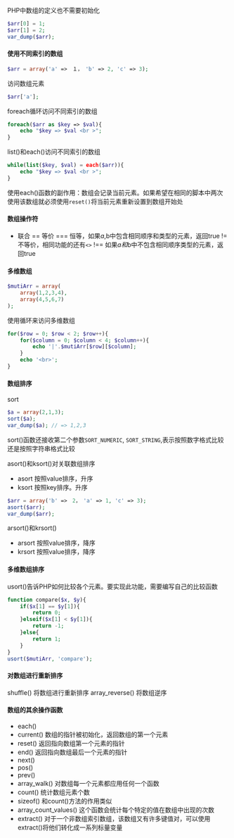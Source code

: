 PHP中数组的定义也不需要初始化
```php
$arr[0] = 1;
$arr[1] = 2;
var_dump($arr);
```

#### 使用不同索引的数组
```php
$arr = array('a' =>　１，　'b' => 2, 'c' => 3);
```
访问数组元素
```php
$arr['a'];
```
foreach循环访问不同索引的数组
```php
foreach($arr as $key => $val){
    echo "$key => $val <br >";
}
```
list()和each()访问不同索引的数组
```php
while(list($key, $val) = each($arr)){
    echo "$key => $val <br >";
}
```
使用each()函数的副作用：数组会记录当前元素。如果希望在相同的脚本中两次使用该数组就必须使用`reset()`将当前元素重新设置到数组开始处

#### 数组操作符
+   联合
==  等价
=== 恒等，如果$a,$b中包含相同顺序和类型的元素，返回true
!=  不等价，相同功能的还有`<>`
!== 如果$a和$b中不包含相同顺序类型的元素，返回true

#### 多维数组
```php
$mutiArr = array(
    array(1,2,3,4),
    array(4,5,6,7)
);
```
使用循环来访问多维数组
```php
for($row = 0; $row < 2; $row++){
    for($column = 0; $column < 4; $column++){
        echo '|'.$mutiArr[$row][$column];
    }
    echo '<br>';
}
```

#### 数组排序
sort
```php
$a = array(2,1,3);
sort($a);
var_dump($a); // => 1,2,3
```
sort()函数还接收第二个参数`SORT_NUMERIC`, `SORT_STRING`,表示按照数字格式比较还是按照字符串格式比较

asort()和ksort()对关联数组排序
- asort 按照value排序，升序
- ksort 按照key排序。升序
```php
$arr = array('b' =>　2，　'a' => 1, 'c' => 3);
asort($arr);
var_dump($arr);
```

arsort()和krsort()
- arsort 按照value排序，降序
- krsort 按照value排序，降序

#### 多维数组排序
usort()告诉PHP如何比较各个元素。要实现此功能，需要编写自己的比较函数
```php
function compare($x, $y){
    if($x[1] == $y[1]){
        return 0;
    }elseif($x[1] < $y[1]){
        return -1;
    }else{
        return 1;
    }
}
usort($mutiArr, 'compare');
```

#### 对数组进行重新排序
shuffle() 将数组进行重新排序
array_reverse() 将数组逆序

#### 数组的其余操作函数
- each()
- current()     数组的指针被初始化，返回数组的第一个元素
- reset()       返回指向数组第一个元素的指针
- end()         返回指向数组最后一个元素的指针
- next() 
- pos()
- prev()
- array_walk()  对数组每一个元素都应用任何一个函数
- count()       统计数组元素个数
- sizeof()      和count()方法的作用类似
- array_count_values()  这个函数会统计每个特定的值在数组中出现的次数
- extract()     对于一个非数组索引数组，该数组又有许多键值对，可以使用extract()将他们转化成一系列标量变量